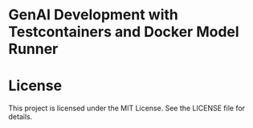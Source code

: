 # GenAI Development with Testcontainers and Docker Model Runner

# License
This project is licensed under the MIT License. See the LICENSE file for details.